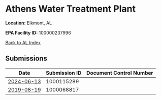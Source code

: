 # Athens Water Treatment Plant

**Location:** Elkmont, AL

**EPA Facility ID:** 100000237996

[Back to AL Index](../../index.md)

## Submissions

| Date | Submission ID | Document Control Number |
|------|--------------|-------------------------|
| [2024-06-13](submissions/1000115289.md) | 1000115289 |  |
| [2019-08-19](submissions/1000068817.md) | 1000068817 |  |
